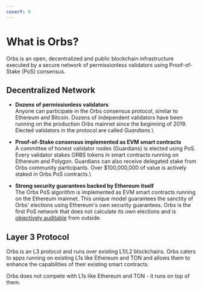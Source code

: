 ```yaml
---
coverY: 0
---
```


# What is Orbs?

Orbs is an open, decentralized and public blockchain infrastructure executed by a secure network of permissionless validators using Proof-of-Stake (PoS) consensus.

## Decentralized Network

* **Dozens of permissionless validators**\
  Anyone can participate in the Orbs consensus protocol, similar to Ethereum and Bitcoin. Dozens of independent validators have been running on the production Orbs mainnet since the beginning of 2019. Elected validators in the protocol are called _Guardians_.\

* **Proof-of-Stake consensus implemented as EVM smart contracts**\
  A committee of honest validator nodes (Guardians) is elected using PoS. Every validator stakes ORBS tokens in smart contracts running on Ethereum and Polygon. Guardians can also receive delegated stake from Orbs community participants. Over $100,000,000 of value is actively staked in Orbs PoS contracts.\

* **Strong security guarantees backed by Ethereum itself**\
  The Orbs PoS algorithm is implemented as EVM smart contracts running on the Ethereum mainnet. This unique model guarantees the sanctity of Orbs' elections using Ethereum's own security guarantees. Orbs is the first PoS network that does not calculate its own elections and is [objectively auditable](https://www.orbs.com/pos-external-oversight/) from outside.

## Layer 3 Protocol

Orbs is an L3 protocol and runs over existing L1/L2 blockchains. Orbs caters to apps running on existing L1s like Ethereum and TON and allows them to enhance the capabilities of their existing smart contracts.

Orbs does not compete with L1s like Ethereum and TON - it runs on top of them.&#x20;
